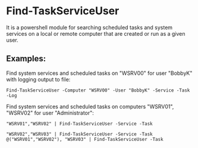 # Find-TaskServiceUser
It is a powershell module for searching scheduled tasks and system services on a local or remote computer that are created or run as a given user.

## Examples:
Find system services and scheduled tasks on "WSRV00" for user "BobbyK" with logging output to file:
```
Find-TaskServiceUser -Computer "WSRV00" -User "BobbyK" -Service -Task -Log
```

Find system services and scheduled tasks on computers "WSRV01", "WSRV02" for user "Administrator":
```
"WSRV01","WSRV02" | Find-TaskServiceUser -Service -Task
```



```
"WSRV02","WSRV03" | Find-TaskServiceUser -Service -Task
@("WSRV01","WSRV02"), "WSRV03" | Find-TaskServiceUser -Task
```


   

